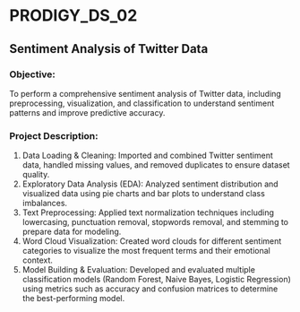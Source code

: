 # PRODIGY_DS_02
## Sentiment Analysis of Twitter Data

### Objective:
To perform a comprehensive sentiment analysis of Twitter data, including preprocessing, visualization, and classification to understand sentiment patterns and improve predictive accuracy.

### Project Description:

1. Data Loading & Cleaning: Imported and combined Twitter sentiment data, handled missing values, and removed duplicates to ensure dataset quality.
2. Exploratory Data Analysis (EDA): Analyzed sentiment distribution and visualized data using pie charts and bar plots to understand class imbalances.
3. Text Preprocessing: Applied text normalization techniques including lowercasing, punctuation removal, stopwords removal, and stemming to prepare data for modeling.
4. Word Cloud Visualization: Created word clouds for different sentiment categories to visualize the most frequent terms and their emotional context.
5. Model Building & Evaluation: Developed and evaluated multiple classification models (Random Forest, Naive Bayes, Logistic Regression) using metrics such as accuracy and confusion matrices to determine the best-performing model.
